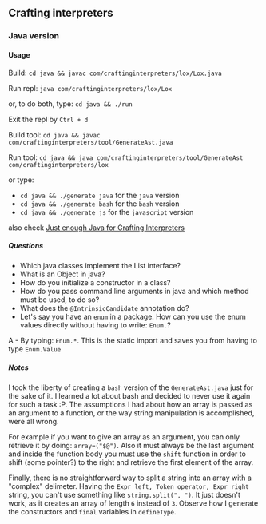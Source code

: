 ## Crafting interpreters 

### Java version

#### Usage

Build: `cd java && javac com/craftinginterpreters/lox/Lox.java`

Run repl: `java com/craftinginterpreters/lox/Lox`

or, to do both, type: `cd java && ./run`

Exit the repl by `Ctrl + d`

Build tool: `cd java && javac com/craftinginterpreters/tool/GenerateAst.java`

Run tool: `cd java && java com/craftinginterpreters/tool/GenerateAst com/craftinginterpreters/lox`

or type:

* `cd java && ./generate java` for the `java` version
* `cd java && ./generate bash` for the `bash` version
* `cd java && ./generate js` for the `javascript` version

also check [Just enough Java for Crafting Interpreters](https://jesse.sh/just-enough-java-for-crafting-interpreters/)

##### Questions

* Which java classes implement the List interface?
* What is an Object in java?
* How do you initialize a constructor in a class?
* How do you pass command line arguments in java and which method must be used, to do so?
* What does the `@IntrinsicCandidate` annotation do?
* Let's say you have an `enum` in a package. How can you use the enum values directly without having to write: `Enum.`?

A - By typing: `Enum.*`. This is the static import and saves you from having to type `Enum.Value`

##### Notes

I took the liberty of creating a `bash` version of the `GenerateAst.java` just for the sake of it. I learned a lot about bash and 
decided to never use it again for such a task :P. The assumptions I had about how an array is passed as an argument to a function, or
the way string manipulation is accomplished, were all wrong. 

For example if you want to give an array as an argument, you can only retrieve it by doing: `array=("$@")`.
Also it must always be the last argument and inside the function body you must use the `shift` function in order to shift (some pointer?) to the right and retrieve the first element of the array.

Finally, there is no straightforward way to split a string into an array with a "complex" delimeter. 
Having the `Expr left, Token operator, Expr right` string, you can't use something like `string.split(", ")`.
It just doesn't work, as it creates an array of length `6` instead of `3`. Observe how I generate the constructors and `final` variables in `defineType`.